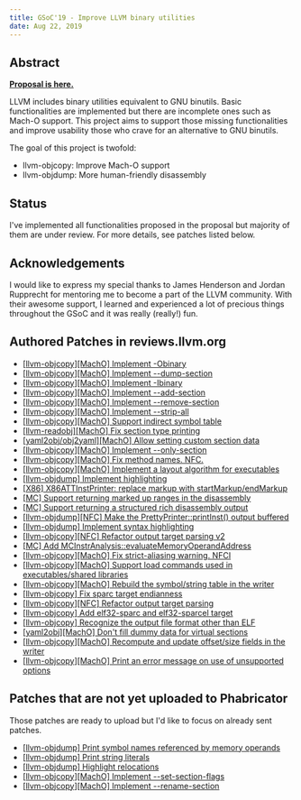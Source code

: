 ```yaml
---
title: GSoC'19 - Improve LLVM binary utilities
date: Aug 22, 2019
---
```


## Abstract
**[Proposal is here.](https://docs.google.com/document/d/1HpgtcUt02NG-2cRf6eSwGMi2fSZWOSE9vt0JPACG-VM/edit?usp=sharing)**


LLVM includes binary utilities equivalent to GNU binutils. Basic 
functionalities are implemented but there are incomplete ones such as 
Mach-O support. This project aims to support those missing functionalities 
and improve usability those who crave for an alternative to GNU binutils.
            
The goal of this project is twofold:

- llvm-objcopy: Improve Mach-O support
- llvm-objdump: More human-friendly disassembly

## Status
I've implemented all functionalities proposed in the proposal but majority 
of them are under review. For more details, see patches listed below.

## Acknowledgements
I would like to express my special thanks to James Henderson and Jordan 
Rupprecht for mentoring me to become a part of the LLVM community. With 
their awesome support, I learned and experienced a lot of precious things
throughout the GSoC and it was really (really!) fun.

## Authored Patches in reviews.llvm.org
- [[llvm-objcopy][MachO] Implement -Obinary](https://reviews.llvm.org/D66409)
- [[llvm-objcopy][MachO] Implement --dump-section](https://reviews.llvm.org/D66408)
- [[llvm-objcopy][MachO] Implement -Ibinary](https://reviews.llvm.org/D66407)
- [[llvm-objcopy][MachO] Implement --add-section](https://reviews.llvm.org/D66283)
- [[llvm-objcopy][MachO] Implement --remove-section](https://reviews.llvm.org/D66282)
- [[llvm-objcopy][MachO] Implement --strip-all](https://reviews.llvm.org/D66281)
- [[llvm-objcopy][MachO] Support indirect symbol table](https://reviews.llvm.org/D66280)
- [[llvm-readobj][MachO] Fix section type printing](https://reviews.llvm.org/D66075)
- [[yaml2obj/obj2yaml][MachO] Allow setting custom section data](https://reviews.llvm.org/D65799)
- [[llvm-objcopy][MachO] Implement --only-section](https://reviews.llvm.org/D65541)
- [[llvm-objcopy][MachO] Fix method names. NFC.](https://reviews.llvm.org/D65540)
- [[llvm-objcopy][MachO] Implement a layout algorithm for executables](https://reviews.llvm.org/D65539)
- [[llvm-objdump] Implement highlighting](https://reviews.llvm.org/D65191)
- [[X86] X86ATTInstPrinter: replace markup with startMarkup/endMarkup](https://reviews.llvm.org/D65190)
- [[MC] Support returning marked up ranges in the disassembly](https://reviews.llvm.org/D65189)
- [[MC] Support returning a structured rich disassembly output](https://reviews.llvm.org/D65188)
- [[llvm-objdump][NFC] Make the PrettyPrinter::printInst() output buffered](https://reviews.llvm.org/D64969)
- [[llvm-objdump] Implement syntax highlighting](https://reviews.llvm.org/D64311)
- [[llvm-objcopy][NFC] Refactor output target parsing v2](https://reviews.llvm.org/D64170)
- [[MC] Add MCInstrAnalysis::evaluateMemoryOperandAddress](https://reviews.llvm.org/D63847)
- [[llvm-objcopy][MachO] Fix strict-aliasing warning. NFCI](https://reviews.llvm.org/D63699)
- [[llvm-objcopy][MachO] Support load commands used in executables/shared libraries](https://reviews.llvm.org/D63395)
- [[llvm-objcopy][MachO] Rebuild the symbol/string table in the writer](https://reviews.llvm.org/D63309)
- [[llvm-objcopy] Fix sparc target endianness](https://reviews.llvm.org/D63251)
- [[llvm-objcopy][NFC] Refactor output target parsing](https://reviews.llvm.org/D63239)
- [[llvm-objcopy] Add elf32-sparc and elf32-sparcel target](https://reviews.llvm.org/D63238)
- [[llvm-objcopy] Recognize the output file format other than ELF](https://reviews.llvm.org/D63184)
- [[yaml2obj][MachO] Don't fill dummy data for virtual sections](https://reviews.llvm.org/D62991)
- [[llvm-objcopy][MachO] Recompute and update offset/size fields in the writer](https://reviews.llvm.org/D62652)
- [[llvm-objcopy][MachO] Print an error message on use of unsupported options](https://reviews.llvm.org/D62578)


## Patches that are not yet uploaded to Phabricator
Those patches are ready to upload but I'd like to focus on already sent 
patches.
            
- [[llvm-objdump] Print symbol names referenced by memory operands](https://github.com/llvm/llvm-project/commit/572f934dd09556b331b951471af5681ce311b3b9)
- [[llvm-objdump] Print string literals](https://github.com/llvm/llvm-project/commit/9885e7fd72c954600d15e3d1f7ae77cbc5d89f6f)
- [[llvm-objdump] Highlight relocations](https://github.com/llvm/llvm-project/commit/41e2ea6162142100cb063daadccacb56327788f8)
- [[llvm-objcopy][MachO] Implement --set-section-flags](https://github.com/llvm/llvm-project/commit/5eea6180a4faa2c20f9932eafafcd78a704b834c)
- [[llvm-objcopy][MachO] Implement --rename-section](https://github.com/llvm/llvm-project/commit/aa89503aae1287b61577db03ac36ecafc94e4cc1)
